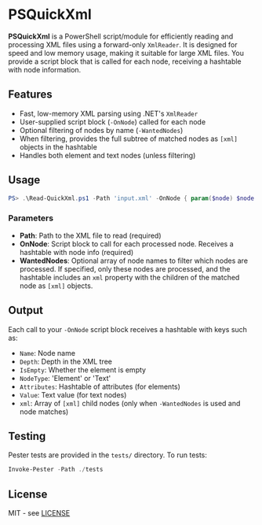 # PSQuickXml

**PSQuickXml** is a PowerShell script/module for efficiently reading and processing XML files using a forward-only `XmlReader`. It is designed for speed and low memory usage, making it suitable for large XML files. You provide a script block that is called for each node, receiving a hashtable with node information.

## Features

- Fast, low-memory XML parsing using .NET's `XmlReader`
- User-supplied script block (`-OnNode`) called for each node
- Optional filtering of nodes by name (`-WantedNodes`)
- When filtering, provides the full subtree of matched nodes as `[xml]` objects in the hashtable
- Handles both element and text nodes (unless filtering)

## Usage

```powershell
PS> .\Read-QuickXml.ps1 -Path 'input.xml' -OnNode { param($node) $node }
```

### Parameters

- **Path**: Path to the XML file to read (required)
- **OnNode**: Script block to call for each processed node. Receives a hashtable with node info (required)
- **WantedNodes**: Optional array of node names to filter which nodes are processed. If specified, only these nodes are processed, and the hashtable includes an `xml` property with the children of the matched node as `[xml]` objects.

## Output

Each call to your `-OnNode` script block receives a hashtable with keys such as:

- `Name`: Node name
- `Depth`: Depth in the XML tree
- `IsEmpty`: Whether the element is empty
- `NodeType`: 'Element' or 'Text'
- `Attributes`: Hashtable of attributes (for elements)
- `Value`: Text value (for text nodes)
- `xml`: Array of `[xml]` child nodes (only when `-WantedNodes` is used and node matches)

## Testing

Pester tests are provided in the `tests/` directory. To run tests:

```powershell
Invoke-Pester -Path ./tests
```

## License

MIT - see [LICENSE](LICENSE.txt)
